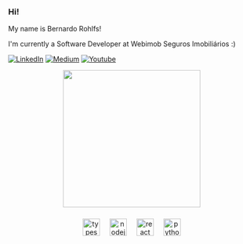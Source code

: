 ### Hi!
My name is Bernardo Rohlfs!

I'm currently a Software Developer at Webimob Seguros Imobiliários :)

[![LinkedIn](https://img.shields.io/badge/LinkedIn-%230077B5.svg?&style=flat-square&logo=linkedin&logoColor=white)](https://www.linkedin.com/in/bernardorohlfs)
[![Medium](https://img.shields.io/badge/medium-black?&style=flat-square&logo=medium&logoColor=white)](https://medium.com/@berohlfs)
[![Youtube](https://img.shields.io/badge/youtube-red?&style=flat-square&logo=youtube&logoColor=white)](https://www.youtube.com/@BrazilianBunker)

<div align="center">
  <img width="280" src="https://i.pinimg.com/originals/a8/1b/bb/a81bbb0b28a222d9034650460ab6cce9.png"  />
</div>

###

<div align="center">
  <img src="https://cdn.jsdelivr.net/gh/devicons/devicon/icons/typescript/typescript-original.svg" width="35" alt="typescript logo"  />
  <img width="12" />
  <img src="https://cdn.jsdelivr.net/gh/devicons/devicon/icons/nodejs/nodejs-original.svg" width="35" alt="nodejs logo"  />
  <img width="12" />
  <img src="https://cdn.jsdelivr.net/gh/devicons/devicon/icons/react/react-original.svg" width="35" alt="react logo"  />
  <img width="12" />
  <img src="https://cdn.jsdelivr.net/gh/devicons/devicon/icons/python/python-original.svg" width="35" alt="python logo"  />
</div>
